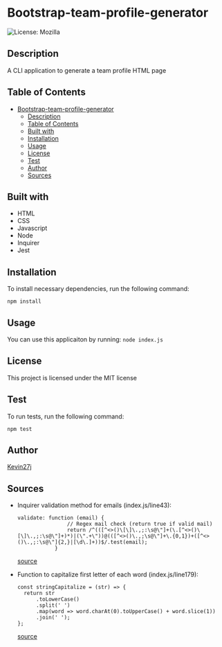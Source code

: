 # Bootstrap-team-profile-generator
![License: Mozilla](https://img.shields.io/badge/License-Mozilla-yellow.svg)

## Description

A CLI application to generate a team profile HTML page

## Table of Contents
        
- [Bootstrap-team-profile-generator](#bootstrap-team-profile-generator)
  - [Description](#description)
  - [Table of Contents](#table-of-contents)
  - [Built with](#built-with)
  - [Installation](#installation)
  - [Usage](#usage)
  - [License](#license)
  - [Test](#test)
  - [Author](#author)
  - [Sources](#sources)

## Built with

- HTML
- CSS
- Javascript
- Node
- Inquirer
- Jest

## Installation

To install necessary dependencies, run the following command:

```
npm install
```

## Usage

You can use this applicaiton by running: `node index.js`

## License

This project is licensed under the MIT license

## Test

To run tests, run the following command:
​
```
npm test
```

## Author

[Kevin27j](https://github.com/Kevin27j)

## Sources

- Inquirer validation method for emails (index.js/line43):
  ```
  validate: function (email) {
                  // Regex mail check (return true if valid mail)
                  return /^(([^<>()\[\]\.,;:\s@\"]+(\.[^<>()\[\]\.,;:\s@\"]+)*)|(\".+\"))@(([^<>()\.,;\s@\"]+\.{0,1})+([^<>()\.,;:\s@\"]{2,}|[\d\.]+))$/.test(email);
              }
  ```
  [source](https://stackoverflow.com/questions/65189877/how-can-i-validate-that-a-user-input-their-email-when-using-inquirer-npm)

- Function to capitalize first letter of each word (index.js/line179):
  ```
  const stringCapitalize = (str) => {
    return str
        .toLowerCase()
        .split(' ')
        .map(word => word.charAt(0).toUpperCase() + word.slice(1))
        .join(' ');
  };

  ```
  [source](https://stackoverflow.com/questions/32589197/how-can-i-capitalize-the-first-letter-of-each-word-in-a-string-using-javascript)

